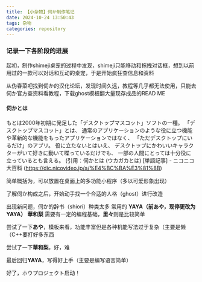 ```yaml
---
title: 【小杂物】伺か制作笔记
date: 2024-10-24 13:50:43
tags: 杂物
categories: repository
---
```


### 记录一下各阶段的进展

 起初，制作shimeji桌宠的过程中发现，shimeji只能移动和拖拽对话框，想到以前用过的一款可以对话和互动的桌宠，于是开始疯狂查信息和资料
 
 从伪春菜吧找到伺か的汉化论坛，发现时间久远，教程等几乎都无法使用，只能去伺か官方查资料看教程，下载ghost模板翻大量现存成品的READ ME

 #### 伺かとは

  もとは2000年初期に発足した「デスクトップマスコット」ソフトの一種。
 「デスクトップマスコット」とは、
  通常のアプリケーションのような役に立つ機能や革新的な機能をもったアプリケーションではなく、
 「ただデスクトップにいるだけ」のアプリ。
  役に立たないとはいえ、
  デスクトップにかわいいキャラクターがいて好きに動いて喋っているだけでも、
  一部の人間にとっては十分役に立っているとも言える。
   (引用：伺かとは (ウカガカとは) [単語記事] - ニコニコ大百科 (https://dic.nicovideo.jp/a/%E4%BC%BA%E3%81%8B)
 
  简单概括为，可以放置在桌面上的多功能小程序（多以可爱形象出现）

 了解伺か构成之后，开始动手找一个合适的人格（ghost）进行改造

 出现新问题，伺か的辞书（shiori）种类太多
 常用的 **YAYA（前あや，现停更改为YAYA）** **華和梨** 需要有一定的编程基础，**里々**则是比较简单

 尝试了一下**あや**，模板来看，功能丰富但是各种机能写法过于复杂（主要是懒（C++要打好多东西

 尝试了一下**華和梨**，好，难

 最后回归**YAYA**，写得好上手（主要是编写语言简单）

 好了，ホウプロジェクト启动！
